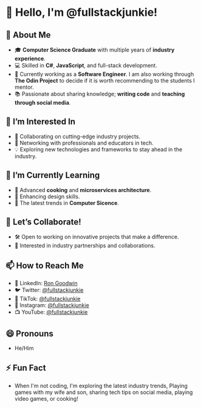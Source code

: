 # 👋 Hello, I'm @fullstackjunkie!

## 🚀 About Me

- 🎓 **Computer Science Graduate** with multiple years of **industry experience**.
- 💻 Skilled in **C#**, **JavaScript**, and full-stack development.
- 🏢 Currently working as a **Software Engineer**. I am also working through **The Odin Project** to decide if it is worth recommending to the students I mentor.
- 📚 Passionate about sharing knowledge; **writing code** and **teaching through social media**.

## 👀 I’m Interested In

- 🧩 Collaborating on cutting-edge industry projects.
- 🤝 Networking with professionals and educators in tech.
- 💡 Exploring new technologies and frameworks to stay ahead in the industry.

## 🌱 I’m Currently Learning

- 🔭 Advanced **cooking** and **microservices architecture**.
- 🎨 Enhancing design skills.
- 🚀 The latest trends in **Computer Sicence**.

## 💞️ Let’s Collaborate!

- 🛠 Open to working on innovative projects that make a difference.
- 🤝 Interested in industry partnerships and collaborations.

## 📫 How to Reach Me


- 💼 LinkedIn: [Ron Goodwin](https://www.linkedin.com/in/ronaldgoodwindev/)
- 🐦 Twitter: [@fullstackjunkie](https://x.com/fullstackjunkie)
- 🎵 TikTok: [@fullstackjunkie](https://www.tiktok.com/@fullstackjunkie)
- 📸 Instagram: [@fullstackjunkie](https://www.instagram.com/fullstackjunkie)
- 📺 YouTube: [@fullstackjunkie](https://www.youtube.com/@FullstackJunkie)

## 😄 Pronouns

- He/Him

## ⚡ Fun Fact

- When I'm not coding, I'm exploring the latest industry trends, Playing games with my wife and son, sharing tech tips on social media, playing video games, or cooking!
